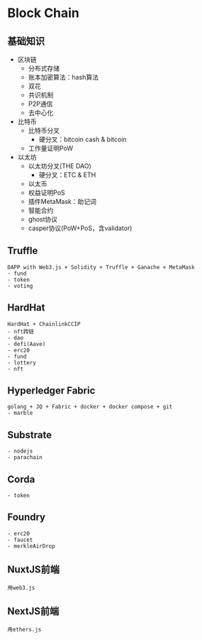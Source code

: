 # Block Chain

## 基础知识
- 区块链
    - 分布式存储
    - 账本加密算法：hash算法
    - 双花
    - 共识机制
    - P2P通信
    - 去中心化
- 比特币
    - 比特币分叉
        - 硬分叉：bitcoin cash & bitcoin
    - 工作量证明PoW
- 以太坊
    - 以太坊分叉(THE DAO)
        - 硬分叉：ETC & ETH
    - 以太币
    - 权益证明PoS
    - 插件MetaMask：助记词
    - 智能合约
    - ghost协议
    - casper协议(PoW+PoS，含validator)

## Truffle
```
DAPP with Web3.js + Solidity + Truffle + Ganache + MetaMask
- fund
- token
- voting
```

## HardHat
```
HardHat + ChainlinkCCIP
- nft跨链
- dao
- defi(Aave)
- erc20
- fund
- lottery
- nft
```

## Hyperledger Fabric
```
golang + JQ + Fabric + docker + docker compose + git
- marble
```

## Substrate
```
- nodejs
- parachain
```

## Corda
```
- token
```

## Foundry
```
- erc20
- faucet
- merkleAirDrop
```

## NuxtJS前端
```
用web3.js
```

## NextJS前端
```
用ethers.js
```